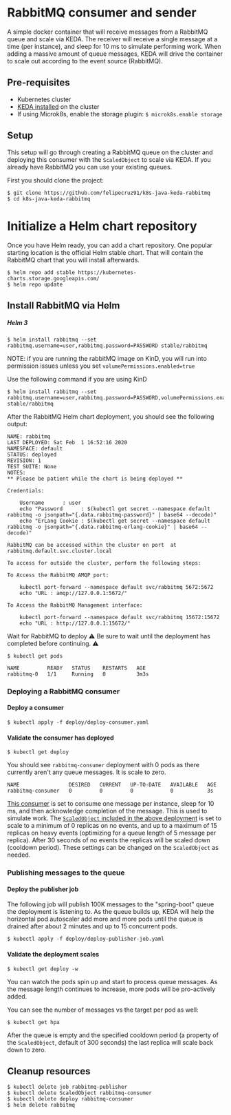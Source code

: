 # RabbitMQ consumer and sender

A simple docker container that will receive messages from a RabbitMQ queue and scale via KEDA. The receiver will receive a single message at a time (per instance), and sleep for 10 ms to simulate performing work. When adding a massive amount of queue messages, KEDA will drive the container to scale out according to the event source (RabbitMQ).

## Pre-requisites

* Kubernetes cluster
* [KEDA installed](https://github.com/kedacore/keda#setup) on the cluster
* If using Microk8s, enable the storage plugin: ```$ microk8s.enable storage```

## Setup

This setup will go through creating a RabbitMQ queue on the cluster and deploying this consumer with the `ScaledObject` to scale via KEDA.  If you already have RabbitMQ you can use your existing queues.

First you should clone the project:

```cli
$ git clone https://github.com/felipecruz91/k8s-java-keda-rabbitmq
$ cd k8s-java-keda-rabbitmq
```

# Initialize a Helm chart repository
Once you have Helm ready, you can add a chart repository. One popular starting location is the official Helm stable chart. That will contain the RabbitMQ chart that you will install afterwards.

```cli
$ helm repo add stable https://kubernetes-charts.storage.googleapis.com/
$ helm repo update
```

## Install RabbitMQ via Helm

##### Helm 3

```cli
$ helm install rabbitmq --set rabbitmq.username=user,rabbitmq.password=PASSWORD stable/rabbitmq
```

NOTE: if you are running the rabbitMQ image on KinD, you will run into permission issues unless you set ``volumePermissions.enabled=true``

Use the following command if you are using KinD

```cli
$ helm install rabbitmq --set rabbitmq.username=user,rabbitmq.password=PASSWORD,volumePermissions.enabled=true stable/rabbitmq
```
After the RabbitMQ Helm chart deployment, you should see the following output:

```cli
NAME: rabbitmq
LAST DEPLOYED: Sat Feb  1 16:52:16 2020
NAMESPACE: default
STATUS: deployed
REVISION: 1
TEST SUITE: None
NOTES:
** Please be patient while the chart is being deployed **

Credentials:

    Username      : user
    echo "Password      : $(kubectl get secret --namespace default rabbitmq -o jsonpath="{.data.rabbitmq-password}" | base64 --decode)"
    echo "ErLang Cookie : $(kubectl get secret --namespace default rabbitmq -o jsonpath="{.data.rabbitmq-erlang-cookie}" | base64 --decode)"

RabbitMQ can be accessed within the cluster on port  at rabbitmq.default.svc.cluster.local

To access for outside the cluster, perform the following steps:

To Access the RabbitMQ AMQP port:

    kubectl port-forward --namespace default svc/rabbitmq 5672:5672
    echo "URL : amqp://127.0.0.1:5672/"

To Access the RabbitMQ Management interface:

    kubectl port-forward --namespace default svc/rabbitmq 15672:15672
    echo "URL : http://127.0.0.1:15672/"
```

Wait for RabbitMQ to deploy
⚠️ Be sure to wait until the deployment has completed before continuing. ⚠️

```shell
$ kubectl get pods

NAME         READY   STATUS    RESTARTS   AGE
rabbitmq-0   1/1     Running   0          3m3s
```

### Deploying a RabbitMQ consumer

#### Deploy a consumer
```cli
$ kubectl apply -f deploy/deploy-consumer.yaml
```

#### Validate the consumer has deployed
```cli
$ kubectl get deploy
```

You should see `rabbitmq-consumer` deployment with 0 pods as there currently aren't any queue messages.  It is scale to zero.

```
NAME                DESIRED   CURRENT   UP-TO-DATE   AVAILABLE   AGE
rabbitmq-consumer   0         0         0            0           3s
```

[This consumer](https://github.com/felipecruz91/k8s-java-keda-rabbitmq/blob/master/queue-consumer/src/main/java/com/example/messagingrabbitmq/Receiver.java) is set to consume one message per instance, sleep for 10 ms, and then acknowledge completion of the message.  This is used to simulate work.  The [`ScaledObject` included in the above deployment](deploy/deploy-consumer.yaml) is set to scale to a minimum of 0 replicas on no events, and up to a maximum of 15 replicas on heavy events (optimizing for a queue length of 5 message per replica).  After 30 seconds of no events the replicas will be scaled down (cooldown period).  These settings can be changed on the `ScaledObject` as needed.

### Publishing messages to the queue

#### Deploy the publisher job

The following job will publish 100K messages to the "spring-boot" queue the deployment is listening to. As the queue builds up, KEDA will help the horizontal pod autoscaler add more and more pods until the queue is drained after about 2 minutes and up to 15 concurrent pods.

```cli
$ kubectl apply -f deploy/deploy-publisher-job.yaml
```

#### Validate the deployment scales
```cli
$ kubectl get deploy -w
```

You can watch the pods spin up and start to process queue messages.  As the message length continues to increase, more pods will be pro-actively added.  

You can see the number of messages vs the target per pod as well:
```cli
$ kubectl get hpa
```

After the queue is empty and the specified cooldown period (a property of the `ScaledObject`, default of 300 seconds) the last replica will scale back down to zero.

## Cleanup resources

```cli
$ kubectl delete job rabbitmq-publisher
$ kubectl delete ScaledObject rabbitmq-consumer
$ kubectl delete deploy rabbitmq-consumer
$ helm delete rabbitmq
```
